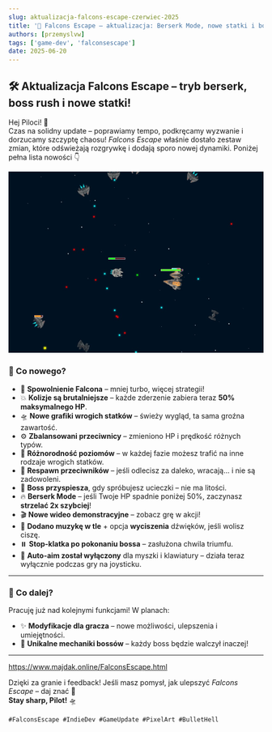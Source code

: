 ```yaml
---
slug: aktualizacja-falcons-escape-czerwiec-2025
title: '🚀 Falcons Escape – aktualizacja: Berserk Mode, nowe statki i bossy!'
authors: [przemyslvw]
tags: ['game-dev', 'falconsescape']
date: 2025-06-20
---
```


## 🛠️ Aktualizacja Falcons Escape – tryb berserk, boss rush i nowe statki!

Hej Piloci! 🚀  
Czas na solidny update – poprawiamy tempo, podkręcamy wyzwanie i dorzucamy szczyptę chaosu! _Falcons Escape_ właśnie dostało zestaw zmian, które odświeżają rozgrywkę i dodają sporo nowej dynamiki. Poniżej pełna lista nowości 👇

<!-- truncate -->

![Podgląd gry Falcons Escape](/gameFiles/podgladgry.jpeg)

### 🔄 Co nowego?

- 🦅 **Spowolnienie Falcona** – mniej turbo, więcej strategii!
- 💥 **Kolizje są brutalniejsze** – każde zderzenie zabiera teraz **50% maksymalnego HP**.
- 🛸 **Nowe grafiki wrogich statków** – świeży wygląd, ta sama groźna zawartość.
- ⚙️ **Zbalansowani przeciwnicy** – zmieniono HP i prędkość różnych typów.
- 🎯 **Różnorodność poziomów** – w każdej fazie możesz trafić na inne rodzaje wrogich statków.
- 🔁 **Respawn przeciwników** – jeśli odlecisz za daleko, wracają... i nie są zadowoleni.
- 👹 **Boss przyspiesza**, gdy spróbujesz ucieczki – nie ma litości.
- 🔥 **Berserk Mode** – jeśli Twoje HP spadnie poniżej 50%, zaczynasz **strzelać 2x szybciej**!
- 🎬 **Nowe wideo demonstracyjne** – zobacz grę w akcji!
- 🎵 **Dodano muzykę w tle** + opcja **wyciszenia** dźwięków, jeśli wolisz ciszę.
- ⏸️ **Stop-klatka po pokonaniu bossa** – zasłużona chwila triumfu.
- 🎯 **Auto-aim został wyłączony** dla myszki i klawiatury – działa teraz wyłącznie podczas gry na joysticku.

---

### 🧠 Co dalej?

Pracuję już nad kolejnymi funkcjami! W planach:

- ✨ **Modyfikacje dla gracza** – nowe możliwości, ulepszenia i umiejętności.
- 👑 **Unikalne mechaniki bossów** – każdy boss będzie walczył inaczej!

---

https://www.majdak.online/FalconsEscape.html

Dzięki za granie i feedback! Jeśli masz pomysł, jak ulepszyć _Falcons Escape_ – daj znać 💬  
**Stay sharp, Pilot!** 🛸

`#FalconsEscape #IndieDev #GameUpdate #PixelArt #BulletHell`
